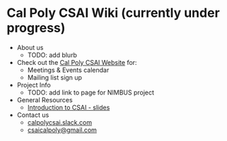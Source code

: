 # Cal Poly CSAI Wiki (currently under progress)

* About us
  * TODO: add blurb
* Check out the [Cal Poly CSAI Website](https://www.calpolycsai.com/) for:
  * Meetings & Events calendar
  * Mailing list sign up
* Project Info
  * TODO: add link to page for NIMBUS project
* General Resources
  * [Introduction to CSAI - slides](https://docs.google.com/presentation/d/1WgUJLcqPf2HwxeoAaZaCpyUTtrVWwVPRbvtkVkHzGN4/edit?usp=sharing)
* Contact us
  * [calpolycsai.slack.com](https://calpolycsai.slack.com)
  * csaicalpoly@gmail.com
